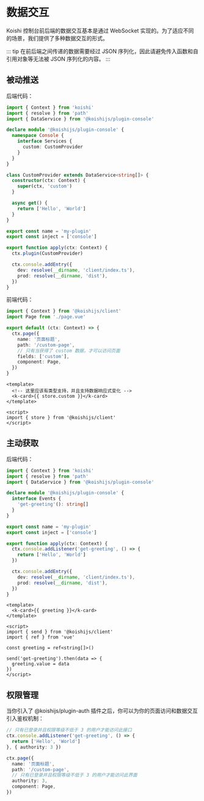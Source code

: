 # 数据交互

Koishi 控制台前后端的数据交互基本是通过 WebSocket 实现的。为了适应不同的场景，我们提供了多种数据交互的形式。

::: tip
在前后端之间传递的数据需要经过 JSON 序列化，因此请避免传入函数和自引用对象等无法被 JSON 序列化的内容。
:::

## 被动推送

后端代码：

```ts title=src/index.ts no-extra-header
import { Context } from 'koishi'
import { resolve } from 'path'
import { DataService } from '@koishijs/plugin-console'

declare module '@koishijs/plugin-console' {
  namespace Console {
    interface Services {
      custom: CustomProvider
    }
  }
}

class CustomProvider extends DataService<string[]> {
  constructor(ctx: Context) {
    super(ctx, 'custom')
  }

  async get() {
    return ['Hello', 'World']
  }
}

export const name = 'my-plugin'
export const inject = ['console']

export function apply(ctx: Context) {
  ctx.plugin(CustomProvider)

  ctx.console.addEntry({
    dev: resolve(__dirname, 'client/index.ts'),
    prod: resolve(__dirname, 'dist'),
  })
}
```

前端代码：

```ts title=client/index.ts no-extra-header
import { Context } from '@koishijs/client'
import Page from './page.vue'

export default (ctx: Context) => {
  ctx.page({
    name: '页面标题',
    path: '/custom-page',
    // 只有当获得了 custom 数据，才可以访问页面
    fields: ['custom'],
    component: Page,
  })
}
```

```vue client/page.vue
<template>
  <!-- 这里应该有类型支持，并且支持数据响应式变化 -->
  <k-card>{{ store.custom }}</k-card>
</template>

<script>
import { store } from '@koishijs/client'
</script>
```

## 主动获取

后端代码：

```ts title=src/index.ts no-extra-header
import { Context } from 'koishi'
import { resolve } from 'path'
import { DataService } from '@koishijs/plugin-console'

declare module '@koishijs/plugin-console' {
  interface Events {
    'get-greeting'(): string[]
  }
}

export const name = 'my-plugin'
export const inject = ['console']

export function apply(ctx: Context) {
  ctx.console.addListener('get-greeting', () => {
    return ['Hello', 'World']
  })

  ctx.console.addEntry({
    dev: resolve(__dirname, 'client/index.ts'),
    prod: resolve(__dirname, 'dist'),
  })
}
```

```vue title=client/page.vue
<template>
  <k-card>{{ greeting }}</k-card>
</template>

<script>
import { send } from '@koishijs/client'
import { ref } from 'vue'

const greeting = ref<string[]>()

send('get-greeting').then(data => {
  greeting.value = data
})
</script>
```

## 权限管理

当你引入了 @koishijs/plugin-auth 插件之后，你可以为你的页面访问和数据交互引入鉴权机制：

```ts
// 只有已登录并且权限等级不低于 3 的用户才能访问此接口
ctx.console.addListener('get-greeting', () => {
  return ['Hello', 'World']
}, { authority: 3 })
```

```ts title=client/index.ts
ctx.page({
  name: '页面标题',
  path: '/custom-page',
  // 只有已登录并且权限等级不低于 3 的用户才能访问此界面
  authority: 3,
  component: Page,
})
```
